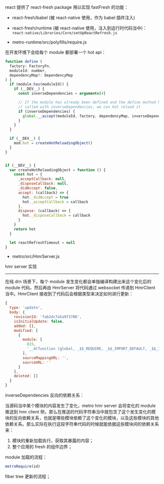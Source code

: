 
react 提供了 react-fresh package 用以实现 fastFresh 的功能：

* react-fresh/babel (被 react-native 使用，作为 babel 插件注入)
* react-fresh/runtime (被 react-native 使用，注入到运行时代码当中)： `react-native/Libraries/Core/setUpReactRefresh.js`



* metro-runtime/src/polyfills/require.js

在开发环境下会给每个 module 都部署一个 hot api：

```javascript
function define (
  factory: FactoryFn,
  moduleId: number,
  dependencyMap?: DependencyMap
) {
  if (module.has(moduleId)) {
    if (__DEV__) {
      const inverseDependencies = arguments[4]

      // If the module has already been defined and the define method has been
      // called with inverseDependencies, we can hot reload it
      if (inverseDependencies) {
        global.__accept(moduleId, factory, dependencyMap, inverseDependencies)
      }
    }
  }

  if (__DEV__) {
    mod.hot = createHotReloadingObject()
  }
}


if (__DEV__) {
  var createHotReloadingObject = function () {
    const hot = {
      _acceptCallback: null,
      _disposeCallback: null,
      _didAccept: false,
      accept: (callback) => {
        hot._didAccept = true
        hot._acceptCallback = callback
      },
      dispose: (callback) => {
        hot._disposeCallback = callback
      }
    }
    return hot
  }

  let reactRefreshTimeout = null
}
```


* metro/src/HmrServer.js

hmr server 实现


----

在纯 drn 场景下，每个 module 发生变化都会单独编译构建出来这个变化后的 module 代码，然后再由 HmrServer 将代码通过 websocket 传递到 HmrClient 当中。HmrClient 接收到了代码后会根据类型来决定如何进行更新：

```javascript
{
  type: 'update',
  body: {
    revisionId: 'fab2dc7a5a9f3700',
    isInitialUpdate: false,
    added: [],
    modified: [
      {
        module: [
          815,
          '__d(function (global, _$$_REQUIRE, _$$_IMPORT_DEFAULT, _$$_IMPORT_ALL, module, exports, _dependencyMap) {\n  var _interopRequireDefault = _$$_REQUIRE(_dependencyMap[0], "@babel/runtime/helpers/interopRequireDefault");\n  Object.defineProperty(exports, "__esModule", {\n    value: true\n  });\n  exports.default = void 0;\n  var _slicedToArray2 = _interopRequireDefault(_$$_REQUIRE(_dependencyMap[1], "@babel/runtime/helpers/slicedToArray"));\n  var _reactNative = _$$_REQUIRE(_dependencyMap[2], "react-native");\n  var _NavigationState = _interopRequireDefault(_$$_REQUIRE(_dependencyMap[3], "@/components/NavigationState"));\n  var _RouteInfo = _interopRequireDefault(_$$_REQUIRE(_dependencyMap[4], "@/components/RouteInfo"));\n  var _Actions = _interopRequireDefault(_$$_REQUIRE(_dependencyMap[5], "@/components/Actions"));\n  var _react = _$$_REQUIRE(_dependencyMap[6], "react");\n  var _jsxRuntime = _$$_REQUIRE(_dependencyMap[7], "react/jsx-runtime");\n  var _this = this,\n    _jsxFileName = "/Users/didi/demo/drn-fast-refresh/src/pages/PageB.tsx",\n    _s = $RefreshSig$();\n  var PageB = function PageB() {\n    _s();\n    var _useState = (0, _react.useState)(0),\n      _useState2 = (0, _slicedToArray2.default)(_useState, 2),\n      result = _useState2[0],\n      setResult = _useState2[1];\n    var handleAdd = function handleAdd() {\n      var res1 = (0, _$$_REQUIRE(_dependencyMap[8], "@/components/a").add)(1, 2);\n      setResult(function (preV) {\n        return preV === null ? 0 : preV + 1;\n      });\n    };\n    var d = (0, _react.useRef)(null);\n    return /*#__PURE__*/(0, _jsxRuntime.jsx)(_reactNative.View, {\n      style: {\n        flex: 1\n      },\n      pointerEvents: "box-none",\n      children: /*#__PURE__*/(0, _jsxRuntime.jsxs)(_reactNative.View, {\n        style: _$$_REQUIRE(_dependencyMap[9], "@/styles").styles.innerContainer,\n        children: [/*#__PURE__*/(0, _jsxRuntime.jsx)(_reactNative.Text, {\n          style: _$$_REQUIRE(_dependencyMap[9], "@/styles").styles.headerText,\n          children: "Page Beeededede"\n        }), /*#__PURE__*/(0, _jsxRuntime.jsx)(_reactNative.Text, {\n          children: (0, _$$_REQUIRE(_dependencyMap[8], "@/components/a").add)(1, 2)\n        }), /*#__PURE__*/(0, _jsxRuntime.jsx)(_reactNative.Text, {\n          onPress: handleAdd,\n          children: "Add 1 + 2"\n        }), result !== null && /*#__PURE__*/(0, _jsxRuntime.jsxs)(_reactNative.Text, {\n          children: ["Result: ", result]\n        }), /*#__PURE__*/(0, _jsxRuntime.jsxs)(_reactNative.ScrollView, {\n          children: [/*#__PURE__*/(0, _jsxRuntime.jsx)(_NavigationState.default, {}), /*#__PURE__*/(0, _jsxRuntime.jsx)(_RouteInfo.default, {}), /*#__PURE__*/(0, _jsxRuntime.jsx)(_Actions.default, {})]\n        })]\n      })\n    });\n  };\n  _s(PageB, "RxYHvzQ2qliCsG9kjr3MrjTwsSM=");\n  _c = PageB;\n  var _default = exports.default = PageB;\n  var _c;\n  $RefreshReg$(_c, "PageB");\n},815,[1,41,3,592,812,813,55,105,816,811],"src/pages/PageB.tsx",{"0":[],"590":[0],"815":[590]});\n'
        ],
        sourceMappingURL: '',
        sourceURL: ''
      }
    ],
    deleted: []
  }
}
```

inverseDependencies 反向的依赖关系：

当源码当中某个模块的内容发生了变化，metro hmr server 会将变化的 module 推送到 hmr client 侧，那么在推送的代码字符串当中就包含了这个发生变化的模块的反向依赖关系，也就是哪些模块依赖了这个变化的模块，以及这些模块的其他依赖关系。那么实际在执行这段字符串代码的时候就能依据这些模块间的依赖关系来：

1. 模块的重新加载执行，获取其暴露的内容；
2. 整个应用的 fresh 的组件边界；

module 加载的流程：

```javascript
metroRequire(id)
```

fiber tree 更新的流程；